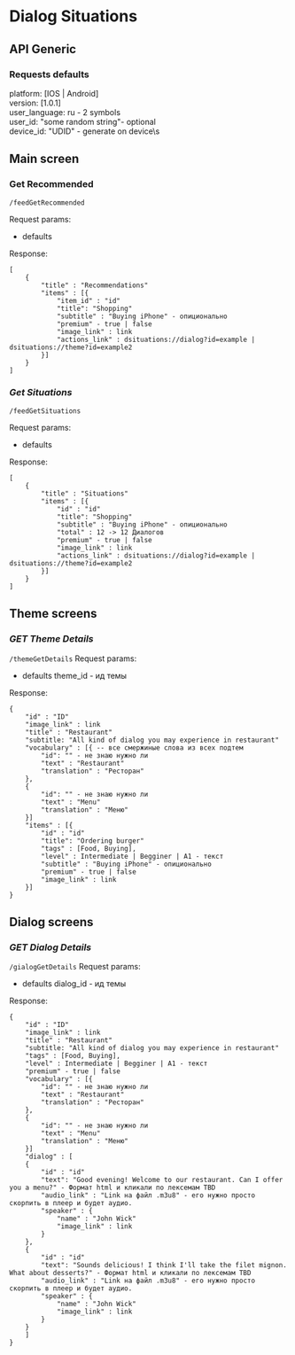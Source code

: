 # Dialog Situations


## API Generic

### Requests defaults
platform: [IOS | Android]\
version: [1.0.1]\
user_language: ru - 2 symbols\
user_id: "some random string"- optional\
device_id: "UDID" - generate on device\s


## Main screen

### **Get Recommended** 

`/feedGetRecommended` 

Request params:  
* defaults

Response: 
```
[
    {
        "title" : "Recommendations"
        "items" : [{
            "item_id" : "id"
            "title": "Shopping" 
            "subtitle" : "Buying iPhone" - опиционально
            "premium" - true | false
            "image_link" : link
            "actions_link" : dsituations://dialog?id=example | dsituations://theme?id=example2
        }]
    }
]

```

### ***Get Situations***

`/feedGetSituations`

Request params:
* defaults

Response: 
```
[
    {
        "title" : "Situations"
        "items" : [{
            "id" : "id"
            "title": "Shopping" 
            "subtitle" : "Buying iPhone" - опиционально
            "total" : 12 -> 12 Диалогов
            "premium" - true | false
            "image_link" : link
            "actions_link" : dsituations://dialog?id=example | dsituations://theme?id=example2
        }]
    }
]

```

## Theme screens

### ***GET Theme Details***

`/themeGetDetails`
Request params:
* defaults
theme_id - ид темы


Response:
```
{
    "id" : "ID"
    "image_link" : link
    "title" : "Restaurant"
    "subtitle: "All kind of dialog you may experience in restaurant"
    "vocabulary" : [{ -- все смержиные слова из всех подтем
        "id": "" - не знаю нужно ли
        "text" : "Restaurant"
        "translation" : "Ресторан"
    },
    {
        "id": "" - не знаю нужно ли
        "text" : "Menu"
        "translation" : "Меню"
    }] 
    "items" : [{
        "id" : "id"
        "title": "Ordering burger" 
        "tags" : [Food, Buying],
        "level" : Intermediate | Begginer | A1 - текст
        "subtitle" : "Buying iPhone" - опиционально
        "premium" - true | false
        "image_link" : link
    }]
}
```

## Dialog screens

### ***GET Dialog Details***

`/gialogGetDetails`
Request params:
* defaults
dialog_id - ид темы

Response:
```
{
    "id" : "ID"
    "image_link" : link
    "title" : "Restaurant"
    "subtitle: "All kind of dialog you may experience in restaurant" 
    "tags" : [Food, Buying],
    "level" : Intermediate | Begginer | A1 - текст
    "premium" - true | false
    "vocabulary" : [{
        "id": "" - не знаю нужно ли
        "text" : "Restaurant"
        "translation" : "Ресторан"
    },
    {
        "id": "" - не знаю нужно ли
        "text" : "Menu"
        "translation" : "Меню"
    }]
    "dialog" : [
    {
        "id" : "id"
        "text": "Good evening! Welcome to our restaurant. Can I offer you a menu?" - Формат html и кликали по лексемам TBD
        "audio_link" : "Link на файл .m3u8" - его нужно просто скорпить в плеер и будет аудио. 
        "speaker" : {
            "name" : "John Wick"
            "image_link" : link
        }
    },
    { 
        "id" : "id"
        "text": "Sounds delicious! I think I'll take the filet mignon. What about desserts?" - Формат html и кликали по лексемам TBD
        "audio_link" : "Link на файл .m3u8" - его нужно просто скорпить в плеер и будет аудио. 
        "speaker" : {
            "name" : "John Wick"
            "image_link" : link
        }
    }
    ]
}
```



